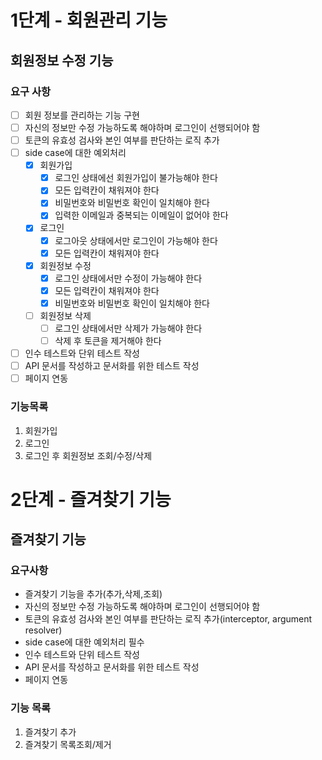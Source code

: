 # 1단계 - 회원관리 기능
## 회원정보 수정 기능
### 요구 사항
- [ ] 회원 정보를 관리하는 기능 구현
- [ ] 자신의 정보만 수정 가능하도록 해야하며 로그인이 선행되어야 함
- [ ] 토큰의 유효성 검사와 본인 여부를 판단하는 로직 추가
- [ ] side case에 대한 예외처리
    - [x] 회원가입
      - [x] 로그인 상태에선 회원가입이 불가능해야 한다
      - [x] 모든 입력칸이 채워져야 한다
      - [x] 비밀번호와 비밀번호 확인이 일치해야 한다
      - [x] 입력한 이메일과 중복되는 이메일이 없어야 한다
    - [x] 로그인
      - [x] 로그아웃 상태에서만 로그인이 가능해야 한다
      - [x] 모든 입력칸이 채워져야 한다
    - [x] 회원정보 수정
      - [x] 로그인 상태에서만 수정이 가능해야 한다
      - [x] 모든 입력칸이 채워져야 한다
      - [x] 비밀번호와 비밀번호 확인이 일치해야 한다
    - [ ] 회원정보 삭제
      - [ ] 로그인 상태에서만 삭제가 가능해야 한다
      - [ ] 삭제 후 토큰을 제거해야 한다
- [ ] 인수 테스트와 단위 테스트 작성
- [ ] API 문서를 작성하고 문서화를 위한 테스트 작성
- [ ] 페이지 연동

### 기능목록
1. 회원가입
2. 로그인
3. 로그인 후 회원정보 조회/수정/삭제

# 2단계 - 즐겨찾기 기능
## 즐겨찾기 기능
### 요구사항
- 즐겨찾기 기능을 추가(추가,삭제,조회)
- 자신의 정보만 수정 가능하도록 해야하며 로그인이 선행되어야 함
- 토큰의 유효성 검사와 본인 여부를 판단하는 로직 추가(interceptor, argument resolver)
- side case에 대한 예외처리 필수
- 인수 테스트와 단위 테스트 작성
- API 문서를 작성하고 문서화를 위한 테스트 작성
- 페이지 연동
### 기능 목록
1. 즐겨찾기 추가
2. 즐겨찾기 목록조회/제거